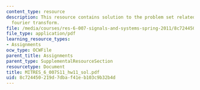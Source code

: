```yaml
---
content_type: resource
description: This resource contains solution to the problem set related to discrete-time
  fourier transform.
file: /media/courses/res-6-007-signals-and-systems-spring-2011/8c724450219d7dbaf41eb103c9b32b4d_MITRES_6_007S11_hw11_sol.pdf
file_type: application/pdf
learning_resource_types:
- Assignments
ocw_type: OCWFile
parent_title: Assignments
parent_type: SupplementalResourceSection
resourcetype: Document
title: MITRES_6_007S11_hw11_sol.pdf
uid: 8c724450-219d-7dba-f41e-b103c9b32b4d
---
```

